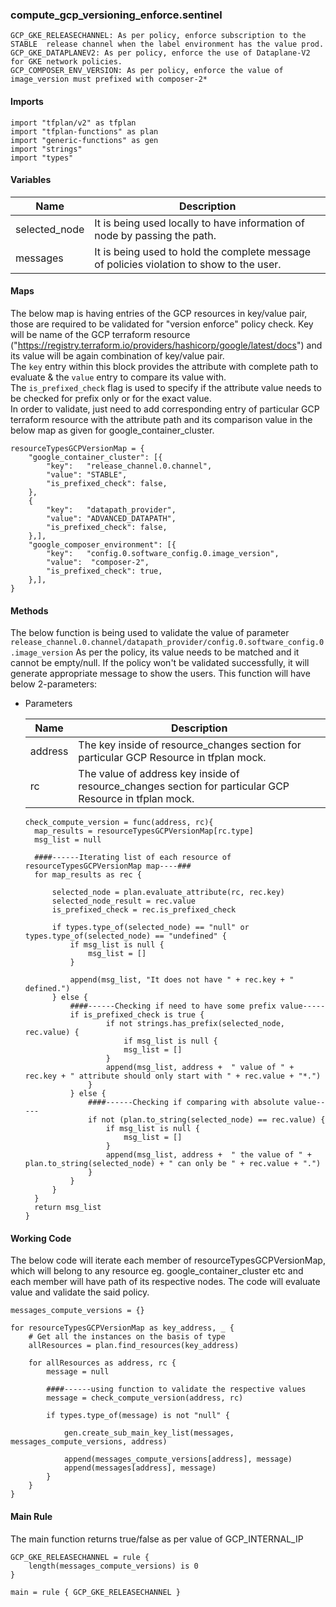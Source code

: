 ### compute_gcp_versioning_enforce.sentinel
```
GCP_GKE_RELEASECHANNEL: As per policy, enforce subscription to the STABLE  release channel when the label environment has the value prod.
GCP_GKE_DATAPLANEV2: As per policy, enforce the use of Dataplane-V2 for GKE network policies.
GCP_COMPOSER_ENV_VERSION: As per policy, enforce the value of image_version must prefixed with composer-2*
```

#### Imports
```
import "tfplan/v2" as tfplan
import "tfplan-functions" as plan
import "generic-functions" as gen
import "strings"
import "types"
```

#### Variables 
|Name|Description|
|----|-----|
|selected_node|It is being used locally to have information of node by passing the path.|
|messages| It is being used to hold the complete message of policies violation to show to the user.|

#### Maps
The below map is having entries of the GCP resources in key/value pair, those are required to be validated for "version enforce" policy check. Key will be name of the GCP terraform resource ("https://registry.terraform.io/providers/hashicorp/google/latest/docs") and its value will be again combination of key/value pair.   
The ```key``` entry within this block provides the attribute with complete path to evaluate & the ```value``` entry to compare its value with.  
The ```is_prefixed_check``` flag is used to specify if the attribute value needs to be checked for prefix only or for the exact value.   
In order to validate, just need to add corresponding entry of particular GCP terraform resource with the attribute path and its comparison value in the below map as given for google_container_cluster.

```
resourceTypesGCPVersionMap = {
	"google_container_cluster": [{
		"key":   "release_channel.0.channel",
		"value": "STABLE",
        "is_prefixed_check": false,
	},
	{
		"key":   "datapath_provider",
		"value": "ADVANCED_DATAPATH",
        "is_prefixed_check": false,	
	},],	
	"google_composer_environment": [{
		"key":   "config.0.software_config.0.image_version",
		"value":  "composer-2",
        "is_prefixed_check": true,
	},],
}
```

#### Methods
The below function is being used to validate the value of parameter ```release_channel.0.channel/datapath_provider/config.0.software_config.0.image_version``` As per the policy, its value needs to be matched and it cannot be empty/null. If the policy won't be validated successfully, it will generate appropriate message to show the users. This function will have below 2-parameters:

* Parameters

  |Name|Description|
  |----|-----|
  |address|The key inside of resource_changes section for particular GCP Resource in tfplan mock.|
  |rc|The value of address key inside of resource_changes section for particular GCP Resource in tfplan mock.|

  ```
  check_compute_version = func(address, rc){
	map_results = resourceTypesGCPVersionMap[rc.type]
	msg_list = null

	####------Iterating list of each resource of resourceTypesGCPVersionMap map----###
	for map_results as rec {

		selected_node = plan.evaluate_attribute(rc, rec.key)
		selected_node_result = rec.value		
		is_prefixed_check = rec.is_prefixed_check

		if types.type_of(selected_node) == "null" or types.type_of(selected_node) == "undefined" {
			if msg_list is null {
				msg_list = []
			}

			append(msg_list, "It does not have " + rec.key + " defined.")
		} else {
			####------Checking if need to have some prefix value----- 
			if is_prefixed_check is true {
					if not strings.has_prefix(selected_node, rec.value) {
						if msg_list is null {
						msg_list = []
					}
					append(msg_list, address +  " value of " + rec.key + " attribute should only start with " + rec.value + "*.")
				}
			} else {
				####------Checking if comparing with absolute value-----
				if not (plan.to_string(selected_node) == rec.value) {
					if msg_list is null {
						msg_list = []
					}
					append(msg_list, address +  " the value of " + plan.to_string(selected_node) + " can only be " + rec.value + ".")
				}
			}
		}
	}
	return msg_list
  }
  ```


#### Working Code
The below code will iterate each member of resourceTypesGCPVersionMap, which will belong to any resource eg. google_container_cluster etc and each member will have path of its respective nodes. The code will evaluate value and validate the said policy.
```
messages_compute_versions = {}

for resourceTypesGCPVersionMap as key_address, _ {
	# Get all the instances on the basis of type
	allResources = plan.find_resources(key_address)

	for allResources as address, rc {
		message = null

		####------using function to validate the respective values
		message = check_compute_version(address, rc)

		if types.type_of(message) is not "null" {

			gen.create_sub_main_key_list(messages, messages_compute_versions, address)

			append(messages_compute_versions[address], message)
			append(messages[address], message)
		}
	}
}
```

#### Main Rule
The main function returns true/false as per value of GCP_INTERNAL_IP 
```
GCP_GKE_RELEASECHANNEL = rule {
	length(messages_compute_versions) is 0
}

main = rule { GCP_GKE_RELEASECHANNEL }
```
